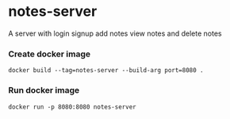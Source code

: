 # notes-server
A server with login signup add notes view notes and delete notes

### Create docker image
```docker build --tag=notes-server --build-arg port=8080 .```

### Run docker image
```docker run -p 8080:8080 notes-server```